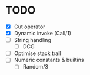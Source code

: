 # TODO
- [x] Cut operator
- [x] Dynamic invoke (Call/1)
- [ ] String handling
  - [ ] DCG
- [ ] Optimise stack trail
- [ ] Numeric constants & builtins
  - [ ] Random/3
